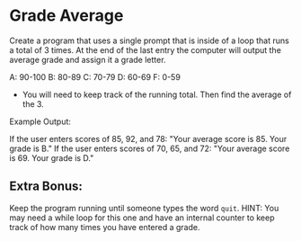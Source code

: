 # Grade Average

Create a program that uses a single prompt that is inside of a loop that runs a total of 3 times. At the end of the last entry the computer will output the average grade and assign it a grade letter.

A: 90-100
B: 80-89
C: 70-79
D: 60-69
F: 0-59

- You will need to keep track of the running total. Then find the average of the 3.

Example Output:

If the user enters scores of 85, 92, and 78: "Your average score is 85. Your grade is B."
If the user enters scores of 70, 65, and 72: "Your average score is 69. Your grade is D."

## Extra Bonus:

Keep the program running until someone types the word `quit`.
HINT: You may need a while loop for this one and have an internal counter to keep track of how many times you have entered a grade.
